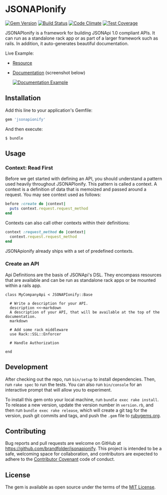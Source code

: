 # JSONAPIonify
[![Gem Version](https://badge.fury.io/rb/jsonapionify.svg)](https://badge.fury.io/rb/jsonapionify)
[![Build Status](https://travis-ci.org/brandfolder/jsonapionify.svg?branch=master)](https://travis-ci.org/brandfolder/jsonapionify)
[![Code Climate](https://codeclimate.com/repos/5672446f137f95309c0067c6/badges/a369f0a182ce111c8fcd/gpa.svg)](https://codeclimate.com/repos/5672446f137f95309c0067c6/feed)
[![Test Coverage](https://codeclimate.com/repos/5672446f137f95309c0067c6/badges/a369f0a182ce111c8fcd/coverage.svg)](https://codeclimate.com/repos/5672446f137f95309c0067c6/coverage)

JSONAPIonify is a framework for building JSONApi 1.0 compliant
APIs. It can run as a standalone rack app or as part of a larger framework such
as rails. In addition, it auto-generates beautiful documentation.

Live Example:

* [Resource](https://api.brandfolder.com/v2/slug/brandfolder)
* [Documentation](https://api.brandfolder.com/v2/docs) (screenshot below)

  [![Documentation Example](https://api.url2png.com/v6/P3CAE278FC306AA/50ef2ba09c77f6fb25dd7f179de2a704/png/?thumbnail_max_width=500&url=https%3A%2F%2Fapi.brandfolder.com%2Fv2%2Fdocs)](https://api.brandfolder.com/v2/docs)

## Installation

Add this line to your application's Gemfile:

```ruby
gem 'jsonapionify'
```

And then execute:

    $ bundle

## Usage

### Context: Read First

Before we get started with defining an API, you should understand a pattern used heavily throughout JSONAPIonify. This pattern is called a context. A context is a definition of data that is memoized and passed around a request. You may see context used as follows:

```ruby
before :create do |context|
  puts context.request.request_method
end
```

Contexts can also call other contexts within their definitions:

```ruby
context :request_method do |context|
  context.request.request_method
end
```

JSONApionify already ships with a set of predefined contexts.

### Create an API

Api Definitions are the basis of JSONApi's DSL. They encompass resources that are available and can be run as standalone rack apps or be mounted within a rails app.

```
class MyCompanyApi < JSONAPIonify::Base

  # Write a description for your API.
  description <<~markdown
  A description of your API, that will be available at the top of the documentation.
  markdown
  
  # Add some rack middleware
  use Rack::SSL::Enforcer
  
  # Handle Authorization

end
```

## Development

After checking out the repo, run `bin/setup` to install dependencies. Then, run `rake spec` to run the tests. You can also run `bin/console` for an interactive prompt that will allow you to experiment.

To install this gem onto your local machine, run `bundle exec rake install`. To release a new version, update the version number in `version.rb`, and then run `bundle exec rake release`, which will create a git tag for the version, push git commits and tags, and push the `.gem` file to [rubygems.org](https://rubygems.org).

## Contributing

Bug reports and pull requests are welcome on GitHub at https://github.com/brandfolder/jsonapionify. This project is intended to be a safe, welcoming space for collaboration, and contributors are expected to adhere to the [Contributor Covenant](contributor-covenant.org) code of conduct.


## License

The gem is available as open source under the terms of the [MIT License](http://opensource.org/licenses/MIT).
